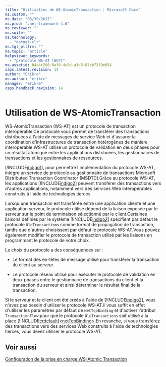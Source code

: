 ```yaml
---
title: "Utilisation de WS-AtomicTransaction | Microsoft Docs"
ms.custom: ""
ms.date: "03/30/2017"
ms.prod: ".net-framework-4.6"
ms.reviewer: ""
ms.suite: ""
ms.technology: 
  - "dotnet-clr"
ms.tgt_pltfrm: ""
ms.topic: "article"
helpviewer_keywords: 
  - "protocole WS-AT [WCF]"
ms.assetid: 04a4c200-0af0-4c5d-a3d9-87cb7339e054
caps.latest.revision: 14
author: "Erikre"
ms.author: "erikre"
manager: "erikre"
caps.handback.revision: 14
---
```

# Utilisation de WS-AtomicTransaction
WS\-AtomicTransaction \(WS\-AT\) est un protocole de transaction interopérable.Ce protocole vous permet de transférer des transactions distribuées à l'aide de messages de service Web et d'assurer la coordination d'infrastructures de transaction hétérogènes de manière interopérable.WS\-AT utilise un protocole de validation en deux phases pour un résultat atomique entre les applications distribuées, les gestionnaires de transactions et les gestionnaires de ressources.  
  
 [!INCLUDE[indigo1](../../../../includes/indigo1-md.md)], pour permettre l'implémentation du protocole WS\-AT, intègre un service de protocole au gestionnaire de transactions Microsoft Distributed Transaction Coordinator \(MSDTC\).Grâce au protocole WS\-AT, les applications [!INCLUDE[indigo2](../../../../includes/indigo2-md.md)] peuvent transférer des transactions vers d'autres applications, notamment vers des services Web interopérables construits à l'aide de technologies tierces.  
  
 Lorsqu'une transaction est transférée entre une application cliente et une application serveur, le protocole utilisé dépend de la liaison exposée par le serveur sur le point de terminaison sélectionné par le client.Certaines liaisons définies par le système [!INCLUDE[indigo2](../../../../includes/indigo2-md.md)] spécifient par défaut le protocole `OleTransactions` comme format de propagation de transaction, tandis que d'autres choisissent par défaut le protocole WS\-AT.Vous pouvez également modifier le protocole de transaction utilisé par les liaisons en programmant le protocole de votre choix.  
  
 Le choix du protocole a des conséquences sur :  
  
-   Le format des en\-têtes de message utilisé pour transférer la transaction du client au serveur.  
  
-   Le protocole réseau utilisé pour exécuter le protocole de validation en deux phases entre le gestionnaire de transactions du client et la transaction du serveur et ainsi déterminer le résultat final de la transaction.  
  
 Si le serveur et le client ont été créés à l'aide de [!INCLUDE[indigo2](../../../../includes/indigo2-md.md)], vous n'avez pas besoin d'utiliser le protocole WS\-AT.Il vous suffit en effet d'utiliser les paramètres par défaut de `NetTcpBinding` et d'activer l'attribut `TransactionFlow` pour que le protocole `OleTransactions` soit utilisé à la place.[!INCLUDE[crdefault](../../../../includes/crdefault-md.md)][\<netTcpBinding\>](../../../../docs/framework/configure-apps/file-schema/wcf/nettcpbinding.md).En revanche, si vous transférez des transactions vers des services Web construits à l'aide de technologies tierces, vous devez utiliser le protocole WS\-AT.  
  
## Voir aussi  
 [Configuration de la prise en charge WS\-Atomic Transaction](../../../../docs/framework/wcf/feature-details/configuring-ws-atomic-transaction-support.md)